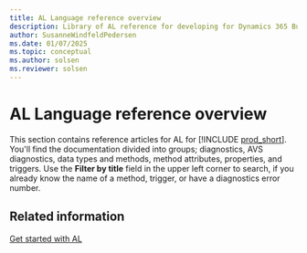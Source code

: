 ```yaml
---
title: AL Language reference overview
description: Library of AL reference for developing for Dynamics 365 Business Central
author: SusanneWindfeldPedersen
ms.date: 01/07/2025
ms.topic: conceptual
ms.author: solsen
ms.reviewer: solsen
---
```


# AL Language reference overview

This section contains reference articles for AL for [!INCLUDE [prod_short](includes/prod_short.md)]. You'll find the documentation divided into groups; diagnostics, AVS diagnostics, data types and methods, method attributes, properties, and triggers. Use the **Filter by title** field in the upper left corner to search, if you already know the name of a method, trigger, or have a diagnostics error number.

## Related information

[Get started with AL](devenv-getting-started.md)